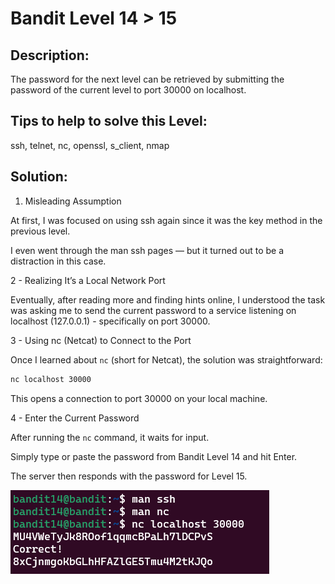 # Bandit Level 14 > 15 

## Description:
The password for the next level can be retrieved by submitting the password of the current level to port 30000 on localhost.

## Tips to help to solve this Level:
ssh, telnet, nc, openssl, s_client, nmap

## Solution:

1. Misleading Assumption

At first, I was focused on using ssh again since it was the key method in the previous level.

I even went through the man ssh pages — but it turned out to be a distraction in this case.

2 - Realizing It’s a Local Network Port

Eventually, after reading more and finding hints online, I understood the task was asking me to send the current password to a service listening on localhost (127.0.0.1) - specifically on port 30000.

3 - Using nc (Netcat) to Connect to the Port

Once I learned about `nc` (short for Netcat), the solution was straightforward:

```bash
nc localhost 30000
```

This opens a connection to port 30000 on your local machine.

4 - Enter the Current Password

After running the `nc` command, it waits for input.

Simply type or paste the password from Bandit Level 14 and hit Enter.

The server then responds with the password for Level 15.

![](images/bandit14to15.png)